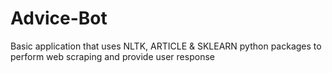 # Advice-Bot

Basic application that uses NLTK, ARTICLE & SKLEARN python packages to perform web scraping and provide user response
